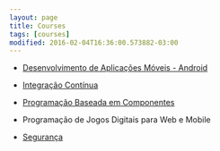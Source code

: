 ```yaml
---
layout: page
title: Courses
tags: [courses]
modified: 2016-02-04T16:36:00.573882-03:00
---
```


- [Desenvolvimento de Aplicações Móveis - Android](/courses/android.html)

- [Integração Contínua](/courses/integracao_continua.html)

- [Programação Baseada em Componentes](/courses/programacao_componentes.html)

- Programação de Jogos Digitais para Web e Mobile

- [Segurança](/courses/seguranca)
